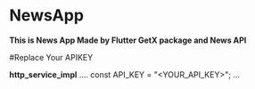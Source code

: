 # NewsApp
**This is News App Made by Flutter GetX package and News API**

#Replace Your APIKEY

**http_service_impl**
....
const API_KEY = "<YOUR_API_KEY>";
...

